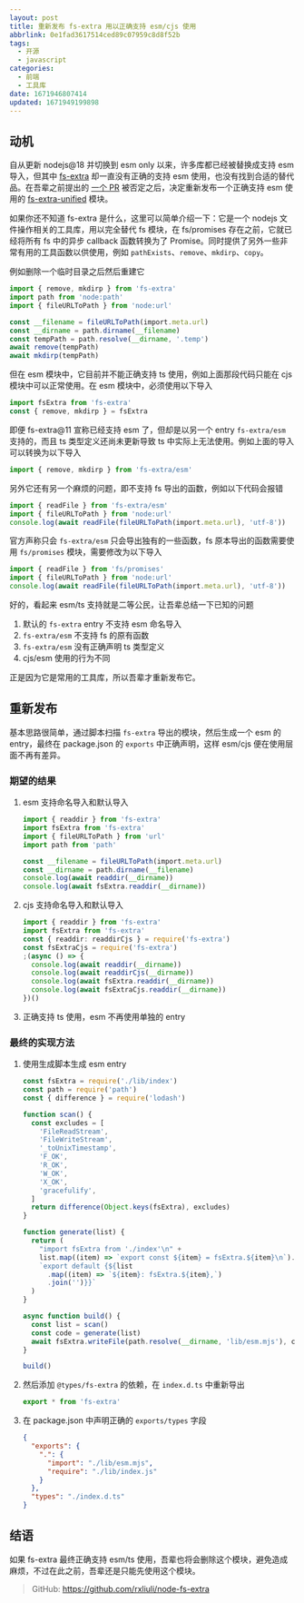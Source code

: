 ```yaml
---
layout: post
title: 重新发布 fs-extra 用以正确支持 esm/cjs 使用
abbrlink: 0e1fad3617514ced89c07959c8d8f52b
tags:
  - 开源
  - javascript
categories:
  - 前端
  - 工具库
date: 1671946807414
updated: 1671949199898
---
```


## 动机

自从更新 nodejs\@18 并切换到 esm only 以来，许多库都已经被替换成支持 esm 导入，但其中 [fs-extra](https://www.npmjs.com/package/fs-extra) 却一直没有正确的支持 esm 使用，也没有找到合适的替代品。在吾辈之前提出的 [一个 PR](https://github.com/jprichardson/node-fs-extra/pull/986) 被否定之后，决定重新发布一个正确支持 esm 使用的 [fs-extra-unified](https://www.npmjs.com/package/fs-extra-unified) 模块。

如果你还不知道 fs-extra 是什么，这里可以简单介绍一下：它是一个 nodejs 文件操作相关的工具库，用以完全替代 fs 模块，在 fs/promises 存在之前，它就已经将所有 fs 中的异步 callback 函数转换为了 Promise。同时提供了另外一些非常有用的工具函数以供使用，例如 `pathExists`、`remove`、`mkdirp`、`copy`。

例如删除一个临时目录之后然后重建它

```ts
import { remove, mkdirp } from 'fs-extra'
import path from 'node:path'
import { fileURLToPath } from 'node:url'

const __filename = fileURLToPath(import.meta.url)
const __dirname = path.dirname(__filename)
const tempPath = path.resolve(__dirname, '.temp')
await remove(tempPath)
await mkdirp(tempPath)
```

但在 esm 模块中，它目前并不能正确支持 ts 使用，例如上面那段代码只能在 cjs 模块中可以正常使用。在 esm 模块中，必须使用以下导入

```ts
import fsExtra from 'fs-extra'
const { remove, mkdirp } = fsExtra
```

即便 fs-extra\@11 宣称已经支持 esm 了，但却是以另一个 entry `fs-extra/esm` 支持的，而且 ts 类型定义还尚未更新导致 ts 中实际上无法使用。例如上面的导入可以转换为以下导入

```ts
import { remove, mkdirp } from 'fs-extra/esm'
```

另外它还有另一个麻烦的问题，即不支持 fs 导出的函数，例如以下代码会报错

```ts
import { readFile } from 'fs-extra/esm'
import { fileURLToPath } from 'node:url'
console.log(await readFile(fileURLToPath(import.meta.url), 'utf-8'))
```

官方声称只会 `fs-extra/esm` 只会导出独有的一些函数，fs 原本导出的函数需要使用 `fs/promises` 模块，需要修改为以下导入

```ts
import { readFile } from 'fs/promises'
import { fileURLToPath } from 'node:url'
console.log(await readFile(fileURLToPath(import.meta.url), 'utf-8'))
```

好的，看起来 esm/ts 支持就是二等公民，让吾辈总结一下已知的问题

1. 默认的 `fs-extra` entry 不支持 esm 命名导入
2. `fs-extra/esm` 不支持 fs 的原有函数
3. `fs-extra/esm` 没有正确声明 ts 类型定义
4. cjs/esm 使用的行为不同

正是因为它是常用的工具库，所以吾辈才重新发布它。

## 重新发布

基本思路很简单，通过脚本扫描 `fs-extra` 导出的模块，然后生成一个 esm 的 entry，最终在 package.json 的 `exports` 中正确声明，这样 esm/cjs 便在使用层面不再有差异。

### 期望的结果

1. esm 支持命名导入和默认导入

   ```ts
   import { readdir } from 'fs-extra'
   import fsExtra from 'fs-extra'
   import { fileURLToPath } from 'url'
   import path from 'path'

   const __filename = fileURLToPath(import.meta.url)
   const __dirname = path.dirname(__filename)
   console.log(await readdir(__dirname))
   console.log(await fsExtra.readdir(__dirname))
   ```

2. cjs 支持命名导入和默认导入

   ```ts
   import { readdir } from 'fs-extra'
   import fsExtra from 'fs-extra'
   const { readdir: readdirCjs } = require('fs-extra')
   const fsExtraCjs = require('fs-extra')
   ;(async () => {
     console.log(await readdir(__dirname))
     console.log(await readdirCjs(__dirname))
     console.log(await fsExtra.readdir(__dirname))
     console.log(await fsExtraCjs.readdir(__dirname))
   })()
   ```

3. 正确支持 ts 使用，esm 不再使用单独的 entry

### 最终的实现方法

1. 使用生成脚本生成 esm entry

   ```ts
   const fsExtra = require('./lib/index')
   const path = require('path')
   const { difference } = require('lodash')

   function scan() {
     const excludes = [
       'FileReadStream',
       'FileWriteStream',
       '_toUnixTimestamp',
       'F_OK',
       'R_OK',
       'W_OK',
       'X_OK',
       'gracefulify',
     ]
     return difference(Object.keys(fsExtra), excludes)
   }

   function generate(list) {
     return (
       "import fsExtra from './index'\n" +
       list.map((item) => `export const ${item} = fsExtra.${item}\n`).join('') +
       `export default {${list
         .map((item) => `${item}: fsExtra.${item},`)
         .join('')}}`
     )
   }

   async function build() {
     const list = scan()
     const code = generate(list)
     await fsExtra.writeFile(path.resolve(__dirname, 'lib/esm.mjs'), code)
   }

   build()
   ```

2. 然后添加 `@types/fs-extra` 的依赖，在 `index.d.ts` 中重新导出

   ```ts
   export * from 'fs-extra'
   ```

3. 在 package.json 中声明正确的 `exports/types` 字段

   ```json
   {
     "exports": {
       ".": {
         "import": "./lib/esm.mjs",
         "require": "./lib/index.js"
       }
     },
     "types": "./index.d.ts"
   }
   ```

## 结语

如果 fs-extra 最终正确支持 esm/ts 使用，吾辈也将会删除这个模块，避免造成麻烦，不过在此之前，吾辈还是只能先使用这个模块。

> GitHub: <https://github.com/rxliuli/node-fs-extra>
